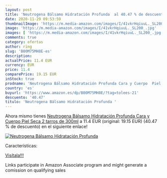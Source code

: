 ```yaml
---
layout: post
title: 'Neutrogena Bálsamo Hidratación Profunda  al 40.47 % de descuento'
date: 2020-11-29 09:53:59
thumbnailImage: 'https://m.media-amazon.com/images/I/41vkrHqiuuL._SL200_.jpg'
image: 'https://m.media-amazon.com/images/I/41vkrHqiuuL._SL200_.jpg'
images: [ 'https://m.media-amazon.com/images/I/41vkrHqiuuL._SL200_.jpg' ]
comments: true
category: ofertas
author: ring
slug: 'B00M75MH8E-es'
description:
actualPrice: 11.4 EUR
currency: EUR
price: 11.4
comparePrice: 19.15 EUR
inStock: true
prodname: 'Neutrogena Bálsamo Hidratación Profunda Cara y Cuerpo  Piel Seca  2 tarros de 300ml'
country: 'es'
buyurl: 'https://www.amazon.es/dp/B00M75MH8E/?tag=tolees-21'
descuento: '40.47'
titulo: 'Neutrogena Bálsamo Hidratación Profunda '
---
```


Ahora mismo tienes [Neutrogena Bálsamo Hidratación Profunda Cara y Cuerpo  Piel Seca  2 tarros de 300ml](https://www.amazon.es/dp/B00M75MH8E/?tag=tolees-21) a 11.4 EUR (original: 19.15 EUR) (40.47 %  de descuento) en el siguiente enlace!

[![Neutrogena Bálsamo Hidratación Profunda ](https://m.media-amazon.com/images/I/41vkrHqiuuL._SL200_.jpg)](https://www.amazon.es/dp/B00M75MH8E/?tag=tolees-21)

Características:


[Visítala!!!](https://www.amazon.es/dp/B00M75MH8E/?tag=tolees-21)

Links participate in Amazon Associate program and might generate a comission on qualifying sales
